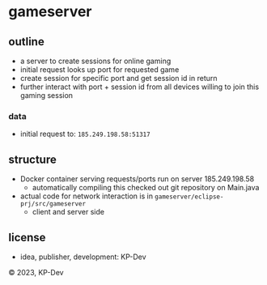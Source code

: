 # gameserver

## outline
- a server to create sessions for online gaming
- initial request looks up port for requested game
- create session for specific port and get session id in return
- further interact with port + session id from all devices willing to join this gaming session

### data
- initial request to: `185.249.198.58:51317`


## structure
- Docker container serving requests/ports run on server 185.249.198.58
    - automatically compiling this checked out git repository on Main.java
- actual code for network interaction is in `gameserver/eclipse-prj/src/gameserver`
    - client and server side

## license
- idea, publisher, development: KP-Dev

© 2023, KP-Dev